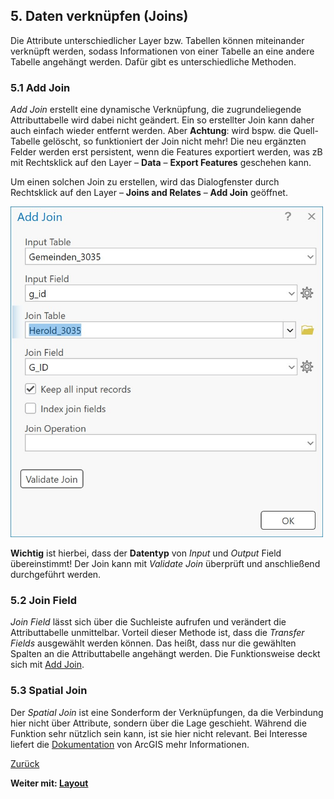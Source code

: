 ## 5. Daten verknüpfen (Joins)

Die Attribute unterschiedlicher Layer bzw. Tabellen können miteinander verknüpft werden, sodass Informationen von einer Tabelle an eine andere Tabelle angehängt werden. Dafür gibt es unterschiedliche Methoden.

### 5.1 Add Join

*Add Join* erstellt eine dynamische Verknüpfung, die zugrundeliegende Attributtabelle wird dabei nicht geändert. Ein so erstellter Join kann daher auch einfach wieder entfernt werden. Aber **Achtung**: wird bspw. die Quell-Tabelle gelöscht, so funktioniert der Join nicht mehr! Die neu ergänzten Felder werden erst persistent, wenn die Features exportiert werden, was zB mit Rechtsklick auf den Layer &ndash; **Data** &ndash; **Export Features** geschehen kann.

Um einen solchen Join zu erstellen, wird das Dialogfenster durch Rechtsklick auf den Layer &ndash; **Joins and Relates** &ndash; **Add Join** geöffnet.

<img src ="./img/add_join.jpg" alt="Screenshot von Add Join" width="500">

**Wichtig** ist hierbei, dass der **Datentyp** von *Input* und *Output* Field übereinstimmt! Der Join kann mit *Validate Join* überprüft und anschließend durchgeführt werden.

### 5.2 Join Field

*Join Field* lässt sich über die Suchleiste aufrufen und verändert die Attributtabelle unmittelbar. Vorteil dieser Methode ist, dass die *Transfer Fields* ausgewählt werden können. Das heißt, dass nur die gewählten Spalten an die Attributtabelle angehängt werden. Die Funktionsweise deckt sich mit [Add Join](#51-add-join).

### 5.3 Spatial Join

Der *Spatial Join* ist eine Sonderform der Verknüpfungen, da die Verbindung hier nicht über Attribute, sondern über die Lage geschieht. Während die Funktion sehr nützlich sein kann, ist sie hier nicht relevant. Bei Interesse liefert die [Dokumentation](https://pro.arcgis.com/en/pro-app/latest/tool-reference/data-management/add-spatial-join.htm) von ArcGIS mehr Informationen.

[Zurück](./attr.md)

**Weiter mit: [Layout](./layout.md)**
